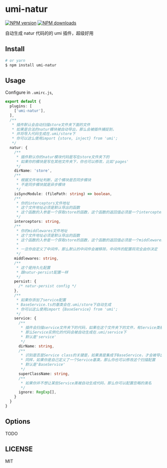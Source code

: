 # umi-natur

[![NPM version](https://img.shields.io/npm/v/umi-natur.svg?style=flat)](https://npmjs.org/package/umi-natur) [![NPM downloads](http://img.shields.io/npm/dm/umi-natur.svg?style=flat)](https://npmjs.org/package/umi-natur)

自动生成 natur 代码的的 umi 插件，超级好用

## Install

```bash
# or yarn
$ npm install umi-natur
```

## Usage

Configure in `.umirc.js`,

```ts
export default {
  plugins: [
    ['umi-natur'],
  ],
  /**
   * 插件默认会自动扫描store文件夹下面的文件
   * 如果是合法的natur模块被自动导出，那么会被插件捕捉到，
   * 并将导入代码生成在.umi/store下
   * 你可以这么使用import {store, inject} from 'umi';
   */
  natur: {
    /**
     * 插件默认你的natur模块代码是写在store文件夹下的
     * 如果你的模块是写在其他文件夹下，你也可以修改，比如'pages'
     */
    dirName: 'store',
    /**
     * 根据文件地址判断，这个模块是否同步模块
     * 不是同步模块就是异步模块
     */
    isSyncModule: (filePath: string) => boolean,
    /**
     * 你的interceptors文件地址
     * 这个文件地址必须是默认导出的函数
     * 这个函数的入参是一个获取store的函数，这个函数的返回值必须是一个intercepter数组
     */
    interceptors: string,
    /**
     * 你的middlewares文件地址
     * 这个文件地址必须是默认导出的函数
     * 这个函数的入参是一个获取store的函数，这个函数的返回值必须是一个middlewares数组
     *
     * 一旦你自定义了中间件，那么默认的中间件会被移除，中间件的配置将完全由你决定
     */
    middlewares: string,
    /**
     * 这个是持久化配置
     * 跟natur-persist配置一样
     */
    persist: {
      /* natur-persist config */
    },
    /**
     * 如果你添加了service配置
     * BaseService.ts的基类会在.umi/store下自动生成
     * 你可以这么使用import {BaseService} from 'umi';
     */
    service: {
      /**
       * 插件会扫描service文件夹下的代码，如果在这个文件夹下的文件，有Service类被默认导出
       * 那么Service实例化的代码会被自动生成在.umi/service下
       * 默认是'service'
       */
      dirName: string,
      /**
       * 识别是否是Service class的关键是，如果类是集成于BaseService，才会被导出
       * 同样，如果你是自己定义了一个Service基类，那么你也可以修改这个扫描配置
       * 默认是'BaseService'
       */
      superClassName: string,
      /**
       * 如果你并不想让某些Service类被自动生成代码，那么你可以配置忽略的类名
       */
      ignore: RegExp[],
    }
  }
}
```

## Options

TODO

## LICENSE

MIT
